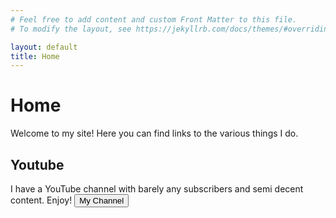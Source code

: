 ```yaml
---
# Feel free to add content and custom Front Matter to this file.
# To modify the layout, see https://jekyllrb.com/docs/themes/#overriding-theme-defaults

layout: default
title: Home
---
```


# Home
Welcome to my site! Here you can find links to the various things I do.

## Youtube
I have a YouTube channel with barely any subscribers and semi decent content. Enjoy!
<button align="center" class="white" align=center onclick="window.location.href = 'https://www.youtube.com/channel/UCs6xm-dG9-NVL9UDl_kdGHQ';">My Channel</button>